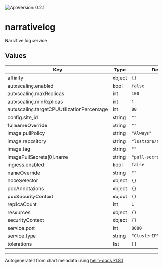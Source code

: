 ![AppVersion: 0.2.1](https://img.shields.io/badge/AppVersion-0.2.1-informational?style=flat-square)

# narrativelog

Narrative log service

## Values

| Key | Type | Default | Description |
|-----|------|---------|-------------|
| affinity | object | `{}` |  |
| autoscaling.enabled | bool | `false` |  |
| autoscaling.maxReplicas | int | `100` |  |
| autoscaling.minReplicas | int | `1` |  |
| autoscaling.targetCPUUtilizationPercentage | int | `80` |  |
| config.site_id | string | `""` |  |
| fullnameOverride | string | `""` |  |
| image.pullPolicy | string | `"Always"` |  |
| image.repository | string | `"lsstsqre/narrativelog"` |  |
| image.tag | string | `""` |  |
| imagePullSecrets[0].name | string | `"pull-secret"` |  |
| ingress.enabled | bool | `false` |  |
| nameOverride | string | `""` |  |
| nodeSelector | object | `{}` |  |
| podAnnotations | object | `{}` |  |
| podSecurityContext | object | `{}` |  |
| replicaCount | int | `1` |  |
| resources | object | `{}` |  |
| securityContext | object | `{}` |  |
| service.port | int | `8080` |  |
| service.type | string | `"ClusterIP"` |  |
| tolerations | list | `[]` |  |

----------------------------------------------
Autogenerated from chart metadata using [helm-docs v1.8.1](https://github.com/norwoodj/helm-docs/releases/v1.8.1)
